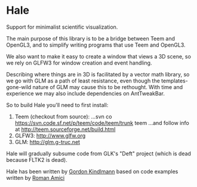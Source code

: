 Hale
====

Support for minimalist scientific visualization.

The main purpose of this library is to be a bridge between Teem and OpenGL3,
and to simplify writing programs that use Teem and OpenGL3.

We also want to make it easy to create a window that views a 3D scene,
so we rely on GLFW3 for window creation and event handling.

Describing where things are in 3D is facilitated by a vector math
library, so we go with GLM as a path of least resistance, even though
the templates-gone-wild nature of GLM may cause this to be rethought.
With time and experience we may also include dependencies on
AntTweakBar.

So to build Hale you'll need to first install:

1. Teem (checkout from source):
...svn co https://svn.code.sf.net/p/teem/code/teem/trunk teem
...and follow info at http://teem.sourceforge.net/build.html
2. GLFW3: http://www.glfw.org
3. GLM: http://glm.g-truc.net

Hale will gradually subsume code from GLK's "Deft" project (which is
dead because FLTK2 is dead).

Hale has been written by [Gordon Kindlmann](http://people.cs.uchicago.edu/~glk/) based on code examples written by [Roman Amici](https://github.com/roman-amici)
